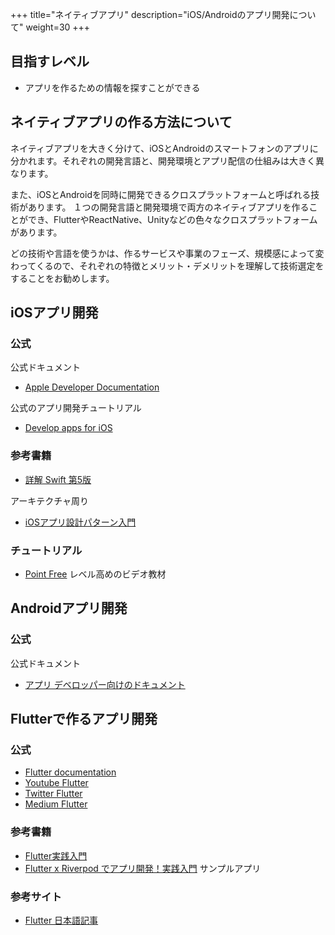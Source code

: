 +++
title="ネイティブアプリ"
description="iOS/Androidのアプリ開発について"
weight=30
+++


## 目指すレベル
- アプリを作るための情報を探すことができる

## ネイティブアプリの作る方法について
ネイティブアプリを大きく分けて、iOSとAndroidのスマートフォンのアプリに分かれます。それぞれの開発言語と、開発環境とアプリ配信の仕組みは大きく異なります。

また、iOSとAndroidを同時に開発できるクロスプラットフォームと呼ばれる技術があります。
１つの開発言語と開発環境で両方のネイティブアプリを作ることができ、FlutterやReactNative、Unityなどの色々なクロスプラットフォームがあります。

どの技術や言語を使うかは、作るサービスや事業のフェーズ、規模感によって変わってくるので、それぞれの特徴とメリット・デメリットを理解して技術選定をすることをお勧めします。


## iOSアプリ開発
### 公式
公式ドキュメント
- [Apple Developer Documentation](https://developer.apple.com/documentation/)

公式のアプリ開発チュートリアル
- [Develop apps for iOS](https://developer.apple.com/tutorials/app-dev-training/getting-started-with-scrumdinger)

### 参考書籍　
- [詳解 Swift 第5版](https://www.sbcr.jp/product/4815604073/)

アーキテクチャ周り
- [iOSアプリ設計パターン入門](https://peaks.cc/iOS_architecture) 

### チュートリアル
- [Point Free](https://www.pointfree.co/) レベル高めのビデオ教材


## Androidアプリ開発
### 公式
公式ドキュメント
- [アプリ デベロッパー向けのドキュメント](https://developer.android.com/docs/)


## Flutterで作るアプリ開発
### 公式
- [Flutter documentation](https://docs.flutter.dev/)
- [Youtube Flutter](https://www.youtube.com/@flutterdev)
- [Twitter Flutter](https://twitter.com/FlutterDev)
- [Medium Flutter](https://medium.com/flutter)

### 参考書籍　
- [Flutter実践入門](https://zenn.dev/kazutxt/books/flutter_practice_introduction/viewer/01_chapter0_aboutme)
- [Flutter x Riverpod でアプリ開発！実践入門](https://zenn.dev/riscait/books/flutter-riverpod-practical-introduction) サンプルアプリ

### 参考サイト
- [Flutter 日本語記事](https://medium.com/flutter-jp)
